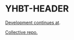 # YHBT-HEADER

[Development continues at](https://github.com/mikaturunen/yhbt-components/).

[Collective repo.](https://github.com/mikaturunen/yhbt)
